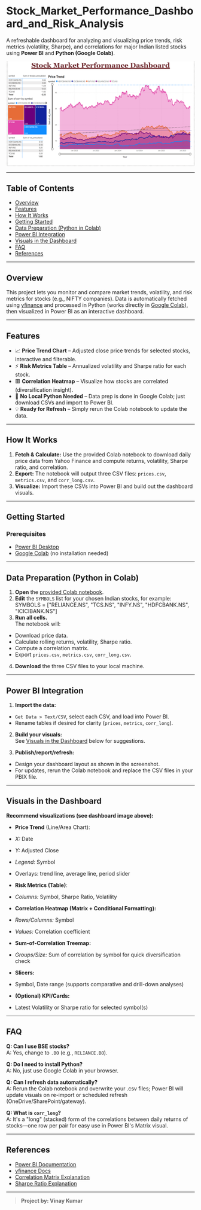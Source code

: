 # Stock_Market_Performance_Dashboard_and_Risk_Analysis

A refreshable dashboard for analyzing and visualizing price trends, risk metrics (volatility, Sharpe), and correlations for major Indian listed stocks using **Power BI** and **Python (Google Colab)**.

![Dashboard Screenshot](./Dashboard_Screenshot.png)

---

## Table of Contents
- [Overview](#overview)
- [Features](#features)
- [How It Works](#how-it-works)
- [Getting Started](#getting-started)
- [Data Preparation (Python in Colab)](#data-preparation-python-in-colab)
- [Power BI Integration](#power-bi-integration)
- [Visuals in the Dashboard](#visuals-in-the-dashboard)
- [FAQ](#faq)
- [References](#references)

---

## Overview

This project lets you monitor and compare market trends, volatility, and risk metrics for stocks (e.g., NIFTY companies). Data is automatically fetched using [yfinance](https://pypi.org/project/yfinance/) and processed in Python (works directly in [Google Colab](https://colab.research.google.com/)), then visualized in Power BI as an interactive dashboard.

---

## Features

- 📈 **Price Trend Chart** – Adjusted close price trends for selected stocks, interactive and filterable.
- ⚡ **Risk Metrics Table** – Annualized volatility and Sharpe ratio for each stock.
- 🟥 **Correlation Heatmap** – Visualize how stocks are correlated (diversification insight).
- 🧩 **No Local Python Needed** – Data prep is done in Google Colab; just download CSVs and import to Power BI.
- 💡 **Ready for Refresh** – Simply rerun the Colab notebook to update the data.

---

## How It Works

1. **Fetch & Calculate:** Use the provided Colab notebook to download daily price data from Yahoo Finance and compute returns, volatility, Sharpe ratio, and correlation.
2. **Export:** The notebook will output three CSV files: `prices.csv`, `metrics.csv`, and `corr_long.csv`.
3. **Visualize:** Import these CSVs into Power BI and build out the dashboard visuals.

---

## Getting Started

### Prerequisites

- [Power BI Desktop](https://powerbi.microsoft.com/desktop)
- [Google Colab](https://colab.research.google.com/) (no installation needed)

---

## Data Preparation (Python in Colab)

1. **Open** the [provided Colab notebook](./Stock_Market_Performance_Dashboard.ipynb).
2. **Edit** the `SYMBOLS` list for your chosen Indian stocks, for example:
   SYMBOLS = ["RELIANCE.NS", "TCS.NS", "INFY.NS", "HDFCBANK.NS", "ICICIBANK.NS"]
3. **Run all cells.**  
The notebook will:
- Download price data.
- Calculate rolling returns, volatility, Sharpe ratio.
- Compute a correlation matrix.
- Export `prices.csv`, `metrics.csv`, `corr_long.csv`.

4. **Download** the three CSV files to your local machine.

---

## Power BI Integration

1. **Import the data:**
- `Get Data > Text/CSV`, select each CSV, and load into Power BI.
- Rename tables if desired for clarity (`prices`, `metrics`, `corr_long`).

2. **Build your visuals:**  
See [Visuals in the Dashboard](#visuals-in-the-dashboard) below for suggestions.

3. **Publish/report/refresh:**
- Design your dashboard layout as shown in the screenshot.
- For updates, rerun the Colab notebook and replace the CSV files in your PBIX file.

---

## Visuals in the Dashboard

**Recommend visualizations (see dashboard image above):**

- **Price Trend** (Line/Area Chart):  
 - *X:* Date  
 - *Y:* Adjusted Close  
 - *Legend:* Symbol  
 - Overlays: trend line, average line, period slider

- **Risk Metrics (Table)**:  
 - *Columns:* Symbol, Sharpe Ratio, Volatility

- **Correlation Heatmap (Matrix + Conditional Formatting):**  
 - *Rows/Columns:* Symbol  
 - *Values:* Correlation coefficient  

- **Sum-of-Correlation Treemap:**  
 - *Groups/Size:* Sum of correlation by symbol for quick diversification check

- **Slicers:**  
 - Symbol, Date range (supports comparative and drill-down analyses)

- **(Optional) KPI/Cards:**  
 - Latest Volatility or Sharpe ratio for selected symbol(s)

---

## FAQ

**Q: Can I use BSE stocks?**  
A: Yes, change to `.BO` (e.g., `RELIANCE.BO`).

**Q: Do I need to install Python?**  
A: No, just use Google Colab in your browser.

**Q: Can I refresh data automatically?**  
A: Rerun the Colab notebook and overwrite your .csv files; Power BI will update visuals on re-import or scheduled refresh (OneDrive/SharePoint/gateway).

**Q: What is `corr_long`?**  
A: It's a "long" (stacked) form of the correlations between daily returns of stocks—one row per pair for easy use in Power BI's Matrix visual.

---

## References

- [Power BI Documentation](https://learn.microsoft.com/en-us/power-bi/)
- [yfinance Docs](https://github.com/ranaroussi/yfinance)
- [Correlation Matrix Explanation](https://www.investopedia.com/terms/c/correlation.asp)
- [Sharpe Ratio Explanation](https://www.investopedia.com/terms/s/sharperatio.asp)

---

> **Project by: Vinay Kumar**  


